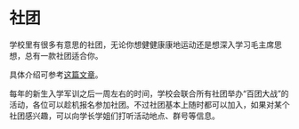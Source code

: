 # 社团

学校里有很多有意思的社团，无论你想健健康康地运动还是想深入学习毛主席思想，总有一款社团适合你。

具体介绍可参考[这篇文章](http://tw.neuq.edu.cn/info/1036/1453.htm)。

每年的新生入学军训之后一周左右的时间，学校会联合所有社团举办“百团大战”的活动，各位可以趁机报名参加社团。不过社团基本上随时都可以加入，如果对某个社团感兴趣，可以向学长学姐们打听活动地点、群号等信息。
